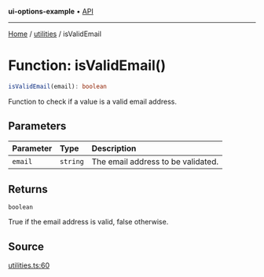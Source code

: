 **ui-options-example** • [API](../../README.md)

***

[Home](../../README.md) / [utilities](../README.md) / isValidEmail

# Function: isValidEmail()

```ts
isValidEmail(email): boolean
```

Function to check if a value is a valid email address.

## Parameters

| Parameter | Type | Description |
| :------ | :------ | :------ |
| `email` | `string` | The email address to be validated. |

## Returns

`boolean`

True if the email address is valid, false otherwise.

## Source

[utilities.ts:60](https://github.com/tgreyuk/typedoc-plugin-markdown-examples/blob/4bb8c5d/examples/01-typedoc-plugin-markdown/src/utilities.ts#L60)
